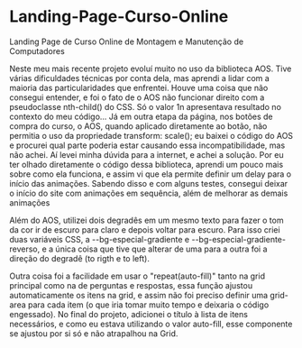 # Landing-Page-Curso-Online
Landing Page de Curso Online de Montagem e Manutenção de Computadores 

Neste meu mais recente projeto evoluí muito no uso da biblioteca AOS. Tive várias dificuldades técnicas por conta dela, mas aprendi a lidar com a maioria das particularidades que enfrentei.
Houve uma coisa que não consegui entender, e foi o fato de o AOS não funcionar direito com a pseudoclasse nth-child() do CSS. Só o valor 1n apresentava resultado no contexto do meu código...
Já em outra etapa da página, nos botões de compra do curso, o AOS, quando aplicado diretamente ao botão, não permitia o uso da propriedade transform: scale(); eu baixei o código do AOS e procurei qual parte poderia estar causando essa incompatibilidade, mas não achei. Aí levei minha dúvida para a internet, e achei a solução.
Por eu ter olhado diretamente o código dessa biblioteca, aprendi um pouco mais sobre como ela funciona, e assim vi que ela permite definir um delay para o início das animações. Sabendo disso e com alguns testes, consegui deixar o início do site com animações em sequência, além de melhorar as demais animações

Além do AOS, utilizei dois degradês em um mesmo texto para fazer o tom da cor ir de escuro para claro e depois voltar para escuro. Para isso criei duas variáveis CSS, a --bg-especial-gradiente e --bg-especial-gradiente-reverso, e a única coisa que tive que alterar de uma para a outra foi a direção do degradê (to rigth e to left).

Outra coisa foi a facilidade em usar o "repeat(auto-fill)" tanto na grid principal como na de perguntas e respostas, essa função ajustou automaticamente os itens na grid, e assim não foi preciso definir uma grid-area para cada item (o que iria tomar muito tempo e deixaria o código engessado). No final do projeto, adicionei o título à lista de itens necessários, e como eu estava utilizando o valor auto-fill, esse componente se ajustou por si só e não atrapalhou na Grid.
